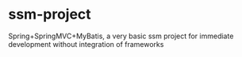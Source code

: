 # ssm-project
Spring+SpringMVC+MyBatis, a very basic ssm project for immediate development without integration of frameworks
